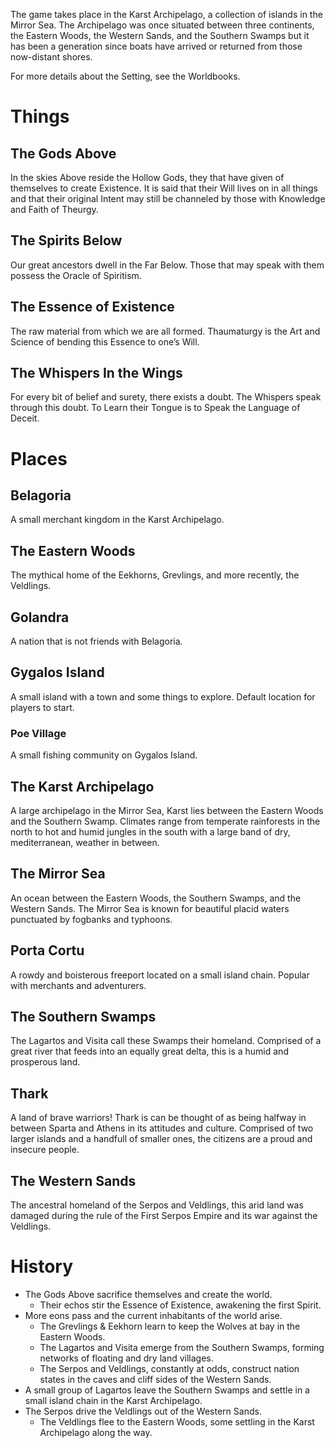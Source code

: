 The game takes place in the Karst Archipelago, a collection of islands in the Mirror Sea. The Archipelago was once situated between three continents, the Eastern Woods, the Western Sands, and the Southern Swamps but it has been a generation since boats have arrived or returned from those now-distant shores.

For more details about the Setting, see the Worldbooks.

# Things

## The Gods Above

In the skies Above reside the Hollow Gods, they that have given of themselves to create Existence. It is said that their Will lives on in all things and that their original Intent may still be channeled by those with Knowledge and Faith of Theurgy.

## The Spirits Below

Our great ancestors dwell in the Far Below. Those that may speak with them possess the Oracle of Spiritism.

## The Essence of Existence

The raw material from which we are all formed. Thaumaturgy is the Art and Science of bending this Essence to one’s Will.

## The Whispers In the Wings

For every bit of belief and surety, there exists a doubt. The Whispers speak through this doubt. To Learn their Tongue is to Speak the Language of Deceit.

# Places

## Belagoria
A small merchant kingdom in the Karst Archipelago.

## The Eastern Woods
The mythical home of the Eekhorns, Grevlings, and more recently, the Veldlings.

## Golandra
A nation that is not friends with Belagoria.

## Gygalos Island
A small island with a town and some things to explore. Default location for players to start.

### Poe Village
A small fishing community on Gygalos Island.

## The Karst Archipelago
A large archipelago in the Mirror Sea, Karst lies between the Eastern Woods and the Southern Swamp. Climates range from temperate rainforests in the north to hot and humid jungles in the south with a large band of dry, mediterranean, weather in between.

## The Mirror Sea
An ocean between the Eastern Woods, the Southern Swamps, and the Western Sands. The Mirror Sea is known for beautiful placid waters punctuated by fogbanks and typhoons.

## Porta Cortu
A rowdy and boisterous freeport located on a small island chain. Popular with merchants and adventurers.

## The Southern Swamps
The Lagartos and Visita call these Swamps their homeland. Comprised of a great river that feeds into an equally great delta, this is a humid and prosperous land.

## Thark
A land of brave warriors! Thark is can be thought of as being halfway in between Sparta and Athens in its attitudes and culture. Comprised of two larger islands and a handfull of smaller ones, the citizens are a proud and insecure people.

## The Western Sands
The ancestral homeland of the Serpos and Veldlings, this arid land was damaged during the rule of the First Serpos Empire and its war against the Veldlings.

# History

- The Gods Above sacrifice themselves and create the world.
    - Their echos stir the Essence of Existence, awakening the first Spirit.
- More eons pass and the current inhabitants of the world arise.
    - The Grevlings & Eekhorn learn to keep the Wolves at bay in the Eastern Woods.
    - The Lagartos and Visita emerge from the Southern Swamps, forming networks of floating and dry land villages.
    - The Serpos and Veldlings, constantly at odds, construct nation states in the caves and cliff sides of the Western Sands.
- A small group of Lagartos leave the Southern Swamps and settle in a small island chain in the Karst Archipelago.
- The Serpos drive the Veldlings out of the Western Sands.
    - The Veldlings flee to the Eastern Woods, some settling in the Karst Archipelago along the way.
